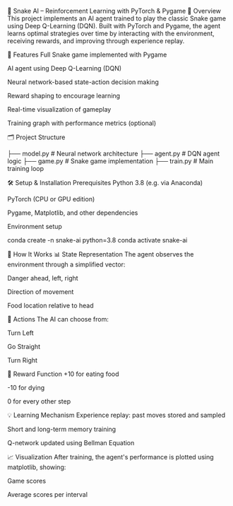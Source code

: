 🐍 Snake AI – Reinforcement Learning with PyTorch & Pygame
📌 Overview
This project implements an AI agent trained to play the classic Snake game using Deep Q-Learning (DQN). Built with PyTorch and Pygame, the agent learns optimal strategies over time by interacting with the environment, receiving rewards, and improving through experience replay.

🚀 Features
Full Snake game implemented with Pygame

AI agent using Deep Q-Learning (DQN)

Neural network-based state-action decision making

Reward shaping to encourage learning

Real-time visualization of gameplay

Training graph with performance metrics (optional)

🗂️ Project Structure

├── model.py           # Neural network architecture
├── agent.py           # DQN agent logic
├── game.py            # Snake game implementation
├── train.py           # Main training loop

🛠️ Setup & Installation
Prerequisites
Python 3.8 (e.g. via Anaconda)

PyTorch (CPU or GPU edition)

Pygame, Matplotlib, and other dependencies

Environment setup

conda create -n snake-ai python=3.8
conda activate snake-ai

🤖 How It Works
📊 State Representation
The agent observes the environment through a simplified vector:

Danger ahead, left, right

Direction of movement

Food location relative to head

🧠 Actions
The AI can choose from:

Turn Left

Go Straight

Turn Right

🎯 Reward Function
+10 for eating food

-10 for dying

0 for every other step

💡 Learning Mechanism
Experience replay: past moves stored and sampled

Short and long-term memory training

Q-network updated using Bellman Equation

📈 Visualization
After training, the agent's performance is plotted using matplotlib, showing:

Game scores

Average scores per interval
